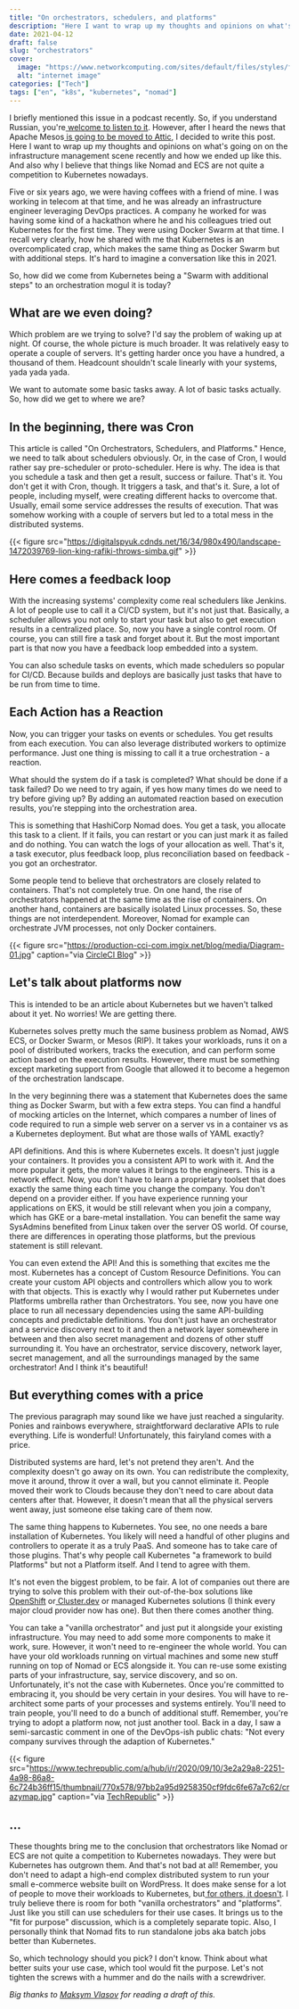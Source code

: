 ```yaml
---
title: "On orchestrators, schedulers, and platforms"
description: "Here I want to wrap up my thoughts and opinions on what's going on on the infrastructure management scene recently and how we ended up like this. And also why I believe that things like Nomad and ECS are not quite a competition to Kubernetes nowadays"
date: 2021-04-12
draft: false
slug: "orchestrators"
cover:
  image: "https://www.networkcomputing.com/sites/default/files/styles/flexslider_full/public/1-intro_12_0.jpg"
  alt: "internet image"
categories: ["Tech"]
tags: ["en", "k8s", "kubernetes", "nomad"]
---
```


I briefly mentioned this issue in a podcast recently. So, if you understand Russian, you're[ welcome to listen to it](https://youtu.be/GVvYuFy0GJg). However, after I heard the news that Apache Mesos[ is going to be moved to Attic](https://news.ycombinator.com/item?id=26713082), I decided to write this post. Here I want to wrap up my thoughts and opinions on what's going on on the infrastructure management scene recently and how we ended up like this. And also why I believe that things like Nomad and ECS are not quite a competition to Kubernetes nowadays.

Five or six years ago, we were having coffees with a friend of mine. I was working in telecom at that time, and he was already an infrastructure engineer leveraging DevOps practices. A company he worked for was having some kind of a hackathon where he and his colleagues tried out Kubernetes for the first time. They were using Docker Swarm at that time. I recall very clearly, how he shared with me that Kubernetes is an overcomplicated crap, which makes the same thing as Docker Swarm but with additional steps. It's hard to imagine a conversation like this in 2021.

So, how did we come from Kubernetes being a "Swarm with additional steps" to an orchestration mogul it is today?

## What are we even doing?

Which problem are we trying to solve? I'd say the problem of waking up at night. Of course, the whole picture is much broader. It was relatively easy to operate a couple of servers. It's getting harder once you have a hundred, a thousand of them. Headcount shouldn't scale linearly with your systems, yada yada yada.

We want to automate some basic tasks away. A lot of basic tasks actually. So, how did we get to where we are?

## In the beginning, there was Cron

This article is called "On Orchestrators, Schedulers, and Platforms." Hence, we need to talk about schedulers obviously. Or, in the case of Cron, I would rather say pre-scheduler or proto-scheduler. Here is why. The idea is that you schedule a task and then get a result, success or failure. That's it. You don't get it with Cron, though. It triggers a task, and that's it. Sure, a lot of people, including myself, were creating different hacks to overcome that. Usually, email some service addresses the results of execution. That was somehow working with a couple of servers but led to a total mess in the distributed systems.

{{< figure src="https://digitalspyuk.cdnds.net/16/34/980x490/landscape-1472039769-lion-king-rafiki-throws-simba.gif" >}}

## Here comes a feedback loop

With the increasing systems' complexity come real schedulers like Jenkins. A lot of people use to call it a CI/CD system, but it's not just that. Basically, a scheduler allows you not only to start your task but also to get execution results in a centralized place. So, now you have a single control room. Of course, you can still fire a task and forget about it. But the most important part is that now you have a feedback loop embedded into a system.

You can also schedule tasks on events, which made schedulers so popular for CI/CD. Because builds and deploys are basically just tasks that have to be run from time to time.

## Each Action has a Reaction

Now, you can trigger your tasks on events or schedules. You get results from each execution. You can also leverage distributed workers to optimize performance. Just one thing is missing to call it a true orchestration - a reaction.

What should the system do if a task is completed? What should be done if a task failed? Do we need to try again, if yes how many times do we need to try before giving up? By adding an automated reaction based on execution results, you're stepping into the orchestration area.

This is something that HashiCorp Nomad does. You get a task, you allocate this task to a client. If it fails, you can restart or you can just mark it as failed and do nothing. You can watch the logs of your allocation as well. That's it, a task executor, plus feedback loop, plus reconciliation based on feedback - you got an orchestrator.

Some people tend to believe that orchestrators are closely related to containers. That's not completely true. On one hand, the rise of orchestrators happened at the same time as the rise of containers. On another hand, containers are basically isolated Linux processes. So, these things are not interdependent. Moreover, Nomad for example can orchestrate JVM processes, not only Docker containers.

{{< figure src="https://production-cci-com.imgix.net/blog/media/Diagram-01.jpg" caption="via [CircleCI Blog](https://circleci.com/blog/the-feedback-loop-how-to-adapt-to-constant-change/)" >}}

## Let's talk about platforms now

This is intended to be an article about Kubernetes but we haven't talked about it yet. No worries! We are getting there.

Kubernetes solves pretty much the same business problem as Nomad, AWS ECS, or Docker Swarm, or Mesos (RIP). It takes your workloads, runs it on a pool of distributed workers, tracks the execution, and can perform some action based on the execution results. However, there must be something except marketing support from Google that allowed it to become a hegemon of the orchestration landscape.

In the very beginning there was a statement that Kubernetes does the same thing as Docker Swarm, but with a few extra steps. You can find a handful of mocking articles on the Internet, which compares a number of lines of code required to run a simple web server on a server vs in a container vs as a Kubernetes deployment. But what are those walls of YAML exactly?

API definitions. And this is where Kubernetes excels. It doesn't just juggle your containers. It provides you a consistent API to work with it. And the more popular it gets, the more values it brings to the engineers. This is a network effect. Now, you don't have to learn a proprietary toolset that does exactly the same thing each time you change the company. You don't depend on a provider either. If you have experience running your applications on EKS, it would be still relevant when you join a company, which has GKE or a bare-metal installation. You can benefit the same way SysAdmins benefited from Linux taken over the server OS world. Of course, there are differences in operating those platforms, but the previous statement is still relevant.

You can even extend the API! And this is something that excites me the most. Kubernetes has a concept of Custom Resource Definitions. You can create your custom API objects and controllers which allow you to work with that objects. This is exactly why I would rather put Kubernetes under Platforms umbrella rather than Orchestrators. You see, now you have one place to run all necessary dependencies using the same API-building concepts and predictable definitions. You don't just have an orchestrator and a service discovery next to it and then a network layer somewhere in between and then also secret management and dozens of other stuff surrounding it. You have an orchestrator, service discovery, network layer, secret management, and all the surroundings managed by the same orchestrator! And I think it's beautiful!

## But everything comes with a price

The previous paragraph may sound like we have just reached a singularity. Ponies and rainbows everywhere, straightforward declarative APIs to rule everything. Life is wonderful! Unfortunately, this fairyland comes with a price.

Distributed systems are hard, let's not pretend they aren't. And the complexity doesn't go away on its own. You can redistribute the complexity, move it around, throw it over a wall, but you cannot eliminate it. People moved their work to Clouds because they don't need to care about data centers after that. However, it doesn't mean that all the physical servers went away, just someone else taking care of them now.

The same thing happens to Kubernetes. You see, no one needs a bare installation of Kubernetes. You likely will need a handful of other plugins and controllers to operate it as a truly PaaS. And someone has to take care of those plugins. That's why people call Kubernetes "a framework to build Platforms" but not a Platform itself. And I tend to agree with them.

It's not even the biggest problem, to be fair. A lot of companies out there are trying to solve this problem with their out-of-the-box solutions like[ OpenShift](https://www.openshift.com/) or[ Cluster.dev](https://cluster.dev/) or managed Kubernetes solutions (I think every major cloud provider now has one). But then there comes another thing.

You can take a "vanilla orchestrator" and just put it alongside your existing infrastructure. You may need to add some more components to make it work, sure. However, it won't need to re-engineer the whole world. You can have your old workloads running on virtual machines and some new stuff running on top of Nomad or ECS alongside it. You can re-use some existing parts of your infrastructure, say, service discovery, and so on. Unfortunately, it's not the case with Kubernetes. Once you're committed to embracing it, you should be very certain in your desires. You will have to re-architect some parts of your processes and systems entirely. You'll need to train people, you'll need to do a bunch of additional stuff. Remember, you're trying to adopt a platform now, not just another tool. Back in a day, I saw a semi-sarcastic comment in one of the DevOps-ish public chats: "Not every company survives through the adaption of Kubernetes."

{{< figure src="https://www.techrepublic.com/a/hub/i/r/2020/09/10/3e2a29a8-2251-4a98-86a8-6c724b36ff15/thumbnail/770x578/97bb2a95d9258350cf9fdc6fe67a7c62/crazymap.jpg" caption="via [TechRepublic](https://www.techrepublic.com/article/take-a-look-at-the-cloud-native-landscape-if-you-dare/)" >}}

## ...

These thoughts bring me to the conclusion that orchestrators like Nomad or ECS are not quite a competition to Kubernetes nowadays. They were but Kubernetes has outgrown them. And that's not bad at all! Remember, you don't need to adapt a high-end complex distributed system to run your small e-commerce website built on WordPress. It does make sense for a lot of people to move their workloads to Kubernetes, but[ for others, it doesn't](https://mrkaran.dev/posts/home-server-nomad/). I truly believe there is room for both "vanilla orchestrators" and "platforms". Just like you still can use schedulers for their use cases. It brings us to the "fit for purpose" discussion, which is a completely separate topic. Also, I personally think that Nomad fits to run standalone jobs aka batch jobs better than Kubernetes.

So, which technology should you pick? I don't know. Think about what better suits your use case, which tool would fit the purpose. Let's not tighten the screws with a hummer and do the nails with a screwdriver.

_Big thanks to [Maksym Vlasov](https://www.linkedin.com/in/maxymvlasov/) for reading a draft of this._
